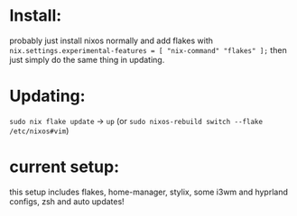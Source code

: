 # Install:
probably just install nixos normally and add flakes with 
`nix.settings.experimental-features = [ "nix-command" "flakes" ];`
then just simply do the same thing in updating.

# Updating:
`sudo nix flake update` -> `up` (or `sudo nixos-rebuild switch --flake /etc/nixos#vim`)

# current setup:
this setup includes flakes, home-manager, stylix, some i3wm and hyprland configs, zsh and auto updates!


